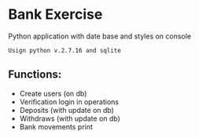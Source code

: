 # Bank Exercise
Python application with date base and styles on console 

```
Usign python v.2.7.16 and sqlite
```

## Functions:

* Create users (on db)
* Verification login in operations
* Deposits (with update on db)
* Withdraws (with update on db)
* Bank movements print
